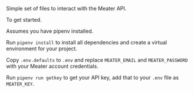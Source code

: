 Simple set of files to interact with the Meater API.

To get started.

Assumes you have pipenv installed.

Run `pipenv install` to install all dependencies and create a virtual environment for your project.

Copy `.env.defaults` to `.env` and replace `MEATER_EMAIL` and `MEATER_PASSWORD` with your Meater account credentials.

Run `pipenv run getkey` to get your API key, add that to your `.env` file as `MEATER_KEY`.